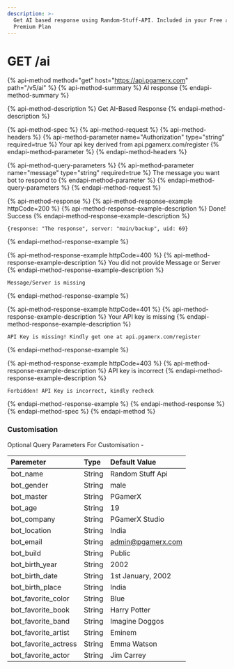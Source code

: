 ```yaml
---
description: >-
  Get AI based response using Random-Stuff-API. Included in your Free as well as
  Premium Plan
---
```


# GET /ai

{% api-method method="get" host="https://api.pgamerx.com" path="/v5/ai" %}
{% api-method-summary %}
AI response
{% endapi-method-summary %}

{% api-method-description %}
Get AI-Based Response
{% endapi-method-description %}

{% api-method-spec %}
{% api-method-request %}
{% api-method-headers %}
{% api-method-parameter name="Authorization" type="string" required=true %}
Your api key derived from api.pgamerx.com/register
{% endapi-method-parameter %}
{% endapi-method-headers %}

{% api-method-query-parameters %}
{% api-method-parameter name="message" type="string" required=true %}
The message you want bot to respond to 
{% endapi-method-parameter %}
{% endapi-method-query-parameters %}
{% endapi-method-request %}

{% api-method-response %}
{% api-method-response-example httpCode=200 %}
{% api-method-response-example-description %}
Done! Success 
{% endapi-method-response-example-description %}

```
{response: "The response", server: "main/backup", uid: 69}
```
{% endapi-method-response-example %}

{% api-method-response-example httpCode=400 %}
{% api-method-response-example-description %}
You did not provide Message or Server
{% endapi-method-response-example-description %}

```text
Message/Server is missing
```
{% endapi-method-response-example %}

{% api-method-response-example httpCode=401 %}
{% api-method-response-example-description %}
Your API key is missing
{% endapi-method-response-example-description %}

```
API Key is missing! Kindly get one at api.pgamerx.com/register
```
{% endapi-method-response-example %}

{% api-method-response-example httpCode=403 %}
{% api-method-response-example-description %}
API key is incorrect
{% endapi-method-response-example-description %}

```
Forbidden! API Key is incorrect, kindly recheck
```
{% endapi-method-response-example %}
{% endapi-method-response %}
{% endapi-method-spec %}
{% endapi-method %}

### Customisation 

Optional Query Parameters For Customisation - 

| Paremeter | Type | Default Value |
| :--- | :--- | :--- |
| bot\_name | String | Random Stuff Api |
| bot\_gender | String | male |
| bot\_master | String | PGamerX |
| bot\_age | String | 19 |
| bot\_company | String | PGamerX Studio |
| bot\_location | String | India |
| bot\_email | String | admin@pgamerx.com |
| bot\_build | String | Public |
| bot\_birth\_year | String | 2002 |
| bot\_birth\_date | String | 1st January, 2002 |
| bot\_birth\_place | String | India |
| bot\_favorite\_color | String | Blue |
| bot\_favorite\_book | String | Harry Potter |
| bot\_favorite\_band | String | Imagine Doggos |
| bot\_favorite\_artist | String | Eminem |
| bot\_favorite\_actress | String | Emma Watson |
| bot\_favorite\_actor | String | Jim Carrey |

